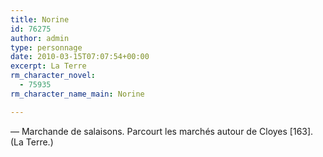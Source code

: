 ```yaml
---
title: Norine
id: 76275
author: admin
type: personnage
date: 2010-03-15T07:07:54+00:00
excerpt: La Terre
rm_character_novel:
  - 75935
rm_character_name_main: Norine

---
```

— Marchande de salaisons. Parcourt les marchés autour de Cloyes [163]. (La Terre.)